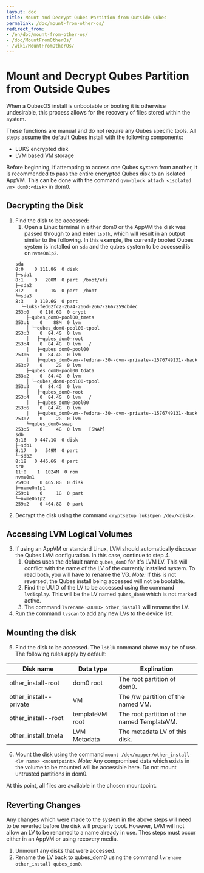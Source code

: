 ```yaml
---
layout: doc
title: Mount and Decrypt Qubes Partition from Outside Qubes
permalink: /doc/mount-from-other-os/
redirect_from:
- /en/doc/mount-from-other-os/
- /doc/MountFromOtherOs/
- /wiki/MountFromOtherOs/
---
```


Mount and Decrypt Qubes Partition from Outside Qubes
====================================================

When a QubesOS install is unbootable or booting it is otherwise undesirable, this process allows for the recovery of files stored within the system.

These functions are manual and do not require any Qubes specific tools. All steps assume the default Qubes install with the following components:
- LUKS encrypted disk
- LVM based VM storage

Before beginning, if attempting to access one Qubes system from another, it is recommended to pass the entire encrypted Qubes disk to an isolated AppVM.
This can be done with the command `qvm-block attach <isolated vm> dom0:<disk>` in dom0.

Decrypting the Disk
-----------------

1. Find the disk to be accessed:
	1. Open a Linux terminal in either dom0 or the AppVM the disk was passed through to and enter `lsblk`, which will result in an output similar to the following.
	   In this example, the currently booted Qubes system is installed on `sda` and the qubes system to be accessed is on `nvme0n1p2`.
	```
	sda                                                                   8:0    0 111.8G  0 disk
	├─sda1                                                                8:1    0   200M  0 part  /boot/efi
	├─sda2                                                                8:2    0     1G  0 part  /boot
	└─sda3                                                                8:3    0 110.6G  0 part
	  └─luks-fed62fc2-2674-266d-2667-2667259cbdec                       253:0    0 110.6G  0 crypt
		├─qubes_dom0-pool00_tmeta                                       253:1    0    88M  0 lvm
		│ └─qubes_dom0-pool00-tpool                                     253:3    0  84.4G  0 lvm
		│   ├─qubes_dom0-root                                           253:4    0  84.4G  0 lvm   /
		│   ├─qubes_dom0-pool00                                         253:6    0  84.4G  0 lvm
		│   ├─qubes_dom0-vm--fedora--30--dvm--private--1576749131--back 253:7    0     2G  0 lvm
		├─qubes_dom0-pool00_tdata                                       253:2    0  84.4G  0 lvm
		│ └─qubes_dom0-pool00-tpool                                     253:3    0  84.4G  0 lvm
		│   ├─qubes_dom0-root                                           253:4    0  84.4G  0 lvm   /
		│   ├─qubes_dom0-pool00                                         253:6    0  84.4G  0 lvm
		│   ├─qubes_dom0-vm--fedora--30--dvm--private--1576749131--back 253:7    0     2G  0 lvm
		└─qubes_dom0-swap                                               253:5    0     4G  0 lvm   [SWAP]
	sdb                                                                   8:16   0 447.1G  0 disk
	├─sdb1                                                                8:17   0   549M  0 part
	└─sdb2                                                                8:18   0 446.6G  0 part
	sr0                                                                  11:0    1  1024M  0 rom
	nvme0n1                                                             259:0    0 465.8G  0 disk
	├─nvme0n1p1                                                         259:1    0     1G  0 part
	└─nvme0n1p2                                                         259:2    0 464.8G  0 part

	```
2. Decrypt the disk using the command `cryptsetup luksOpen /dev/<disk>`.

Accessing LVM Logical Volumes
-----------------------------

3. If using an AppVM or standard Linux, LVM should automatically discover the Qubes LVM configuration. In this case, continue to step 4.
	1. Qubes uses the default name `qubes_dom0` for it's LVM LV.
	   This will conflict with the name of the LV of the currently installed system.
	   To read both, you will have to rename the VG.
	   *Note:* If this is not reversed, the Qubes install being accessed will not be bootable.
	2. Find the UUID of the LV to be accessed using the command `lvdisplay`.
	   This will be the LV named `qubes_dom0` which is not marked active.
	3. The command `lvrename <UUID> other_install` will rename the LV.
4. Run the command `lvscan` to add any new LVs to the device list.

Mounting the disk
-----------------

5. Find the disk to be accessed. The `lsblk` command above may be of use. The following rules apply by default:

| Disk name           			| Data type     	| Explination   			    			  |
| ----------------------------- | ----------------- | ------------------------------------------- |
| other\_install-root     		| dom0 root 		| The root partition of dom0. 			 	  |
| other\_install-<vm>-private   | VM  				| The /rw partition of the named VM. 		  |
| other\_install-<vm>-root      | templateVM root 	| The root partition of the named TemplateVM. |
| other\_install\_tmeta     	| LVM Metadata 		| The metadata LV of this disk. 			  |

6. Mount the disk using the command `mount /dev/mapper/other_install-<lv name> <mountpoint>`.
   *Note:* Any compromised data which exists in the volume to be mounted will be accessible here.
   Do not mount untrusted partitions in dom0.

At this point, all files are available in the chosen mountpoint.

Reverting Changes
-----------------------------------------
Any changes which were made to the system in the above steps will need to be reverted before the disk will properly boot.
However, LVM will not allow an LV to be renamed to a name already in use.
Thes steps must occur either in an AppVM or using recovery media.

1. Unmount any disks that were accessed.
2. Rename the LV back to qubes\_dom0 using the command `lvrename other_install qubes_dom0`.


